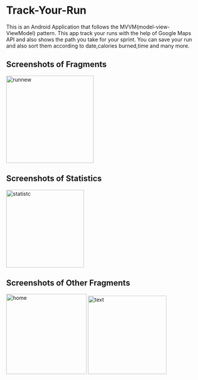 # Track-Your-Run
This is an Android Application that follows the MVVM(model-view-ViewModel) pattern. This app track your runs with the help of Google Maps API and also shows the path you take for your sprint. You can save your run and also sort them according to date,calories burned,time and many more.

## Screenshots of Fragments
<img width="235" alt="runnew" src="https://user-images.githubusercontent.com/40567854/88628384-82d29a00-d0cb-11ea-9727-0661bded888a.png"> 

## Screenshots of Statistics
<img width="209" alt="statistc" src="https://user-images.githubusercontent.com/40567854/88628581-cf1dda00-d0cb-11ea-8858-071dd8543ad0.png">

## Screenshots of Other Fragments
<img width="216" alt="home" src="https://user-images.githubusercontent.com/40567854/88629919-7f401280-d0cd-11ea-8363-54a2295ded69.png">
<img width="211" alt="text" src="https://user-images.githubusercontent.com/40567854/88629922-80713f80-d0cd-11ea-9f5e-76d840938529.png">


